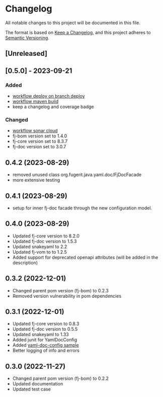 # Changelog

All notable changes to this project will be documented in this file.

The format is based on [Keep a Changelog](https://keepachangelog.com/en/1.1.0/),
and this project adheres to [Semantic Versioning](https://semver.org/spec/v2.0.0.html).

## [Unreleased]

## [0.5.0] - 2023-09-21

### Added

- [workflow deploy on branch deploy](.github/workflows/deploy_maven_package.yml)
- [workflow maven build](.github/workflows/build_maven_package.yml)
- keep a changelog and coverage badge

### Changed

- [workflow sonar cloud](.github/workflows/sonarcloud-maven.yml)
- fj-bom version set to 1.4.0
- fj-core version set to 8.3.7
- fj-doc version set to 3.0.7

0.4.2 (2023-08-29)
------------------
* removed unused class org.fugerit.java.yaml.doc/FjDocFacade
* more extensive testing

0.4.1 (2023-08-29)
------------------
* setup for inner fj-doc facade through the new configuration model.

0.4.0 (2023-08-29)
------------------
* Updated fj-core version to 8.2.0
* Updated fj-doc version to 1.5.3
* Updated snakeyaml to 2.2
* Updated fj-vom to to 1.2.5
* Added support for deprecated openapi attributes (will be added in the description)

0.3.2 (2022-12-01)
------------------
* Changed parent pom version (fj-bom) to 0.2.3
* Removed version vulnerability in pom dependencies

0.3.1 (2022-12-01)
------------------
* Updated fj-core version to 0.8.3
* Updated fj-doc version to 0.5.5
* Updated snakeyaml to 1.33
* Added junit for YamlDocConfig
* Added [yaml-doc-config sample](src/test/resources/yaml-doc-config.xml)
* Better logging of info and errors

0.3.0 (2022-11-27)
------------------
* Changed parent pom version (fj-bom) to 0.2.2
* Updated documentation
* Updated test case
